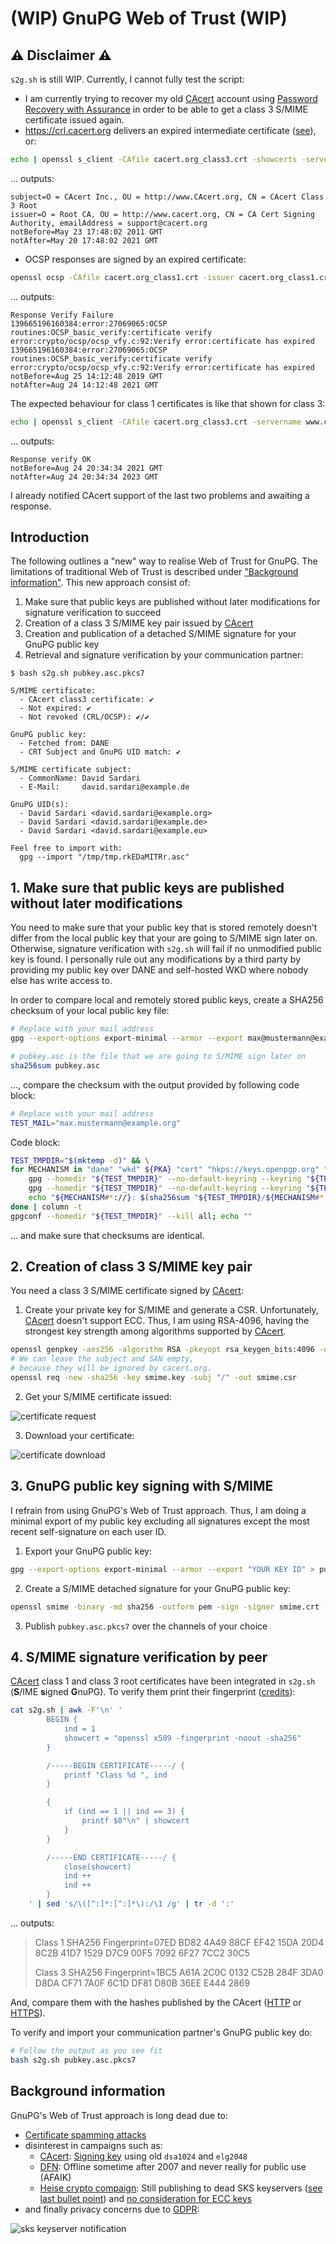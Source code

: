# (WIP) GnuPG Web of Trust (WIP)

##  ⚠ Disclaimer ⚠

`s2g.sh` is still WIP. Currently, I cannot fully test the script:

- I am currently trying to recover my old [CAcert](http://www.cacert.org) account using [Password Recovery with Assurance](http://wiki.cacert.org/FAQ/LostPasswordOrAccount#Password_Recovery_with_Assurance) in order to be able to get a class 3 S/MIME certificate issued again.
- https://crl.cacert.org delivers an expired intermediate certificate ([see](https://www.ssllabs.com/ssltest/analyze.html?d=crl.cacert.org&latest)), or:

```bash
echo | openssl s_client -CAfile cacert.org_class3.crt -showcerts -servername crl.cacert.org -connect crl.cacert.org:443 2>/dev/null | perl -ne '$k++ if /-----BEGIN CERTIFICATE-----/; if(/-----BEGIN CERTIFICATE-----/ .. /-----END CERTIFICATE-----/){print if $k==2}' | openssl x509 -noout -subject -issuer -dates
```

... outputs:

```
subject=O = CAcert Inc., OU = http://www.CAcert.org, CN = CAcert Class 3 Root
issuer=O = Root CA, OU = http://www.cacert.org, CN = CA Cert Signing Authority, emailAddress = support@cacert.org
notBefore=May 23 17:48:02 2011 GMT
notAfter=May 20 17:48:02 2021 GMT
```

- OCSP responses are signed by an expired certificate:

```bash
openssl ocsp -CAfile cacert.org_class1.crt -issuer cacert.org_class1.crt -cert cacert.org_class1.crt -url http://ocsp.cacert.org -text | openssl x509 -dates -noout
```

... outputs:

```
Response Verify Failure
139665196160384:error:27069065:OCSP routines:OCSP_basic_verify:certificate verify error:crypto/ocsp/ocsp_vfy.c:92:Verify error:certificate has expired
139665196160384:error:27069065:OCSP routines:OCSP_basic_verify:certificate verify error:crypto/ocsp/ocsp_vfy.c:92:Verify error:certificate has expired
notBefore=Aug 25 14:12:48 2019 GMT
notAfter=Aug 24 14:12:48 2021 GMT
```

The expected behaviour for class 1 certificates is like that shown for class 3:

```bash
echo | openssl s_client -CAfile cacert.org_class3.crt -servername www.cacert.org -connect www.cacert.org:443 2>/dev/null | openssl x509 | openssl ocsp -CAfile cacert.org_class1.crt -issuer cacert.org_class3.crt -cert - -url http://ocsp.cacert.org -text | openssl x509 -dates -noout
```

... outputs:

```
Response verify OK
notBefore=Aug 24 20:34:34 2021 GMT
notAfter=Aug 24 20:34:34 2023 GMT
```

I already notified CAcert support of the last two problems and awaiting a response.

## Introduction

The following outlines a "new" way to realise Web of Trust for GnuPG. The limitations of traditional Web of Trust is described under ["Background information"](#background-information). This new approach consist of:

1. Make sure that public keys are published without later modifications for signature verification to succeed
2. Creation of a class 3 S/MIME key pair issued by [CAcert](http://www.cacert.org)
3. Creation and publication of a detached S/MIME signature for your GnuPG public key
4. Retrieval and signature verification by your communication partner:

```
$ bash s2g.sh pubkey.asc.pkcs7

S/MIME certificate:
  - CAcert class3 certificate: ✔
  - Not expired: ✔
  - Not revoked (CRL/OCSP): ✔/✔

GnuPG public key:
  - Fetched from: DANE
  - CRT Subject and GnuPG UID match: ✔

S/MIME certificate subject:
  - CommonName: David Sardari
  - E-Mail:     david.sardari@example.de

GnuPG UID(s):
  - David Sardari <david.sardari@example.org>
  - David Sardari <david.sardari@example.de>
  - David Sardari <david.sardari@example.eu>

Feel free to import with:
  gpg --import "/tmp/tmp.rkEDaMITRr.asc"

```

## 1. Make sure that public keys are published without later modifications

You need to make sure that your public key that is stored remotely doesn't differ from the local public key that your are going to S/MIME sign later on. Otherwise, signature verification with `s2g.sh` will fail if no unmodified public key is found. I personally rule out any modifications by a third party by providing my public key over DANE and self-hosted WKD where nobody else has write access to.

In order to compare local and remotely stored public keys, create a SHA256 checksum of your local public key file:

```bash
# Replace with your mail address
gpg --export-options export-minimal --armor --export max@mustermann@example.org > pubkey.asc

# pubkey.asc is the file that we are going to S/MIME sign later on
sha256sum pubkey.asc
```

..., compare the checksum with the output provided by following code block:

```bash
# Replace with your mail address
TEST_MAIL="max.mustermann@example.org"
```

Code block:

```bash
TEST_TMPDIR="$(mktemp -d)" && \
for MECHANISM in "dane" "wkd" ${PKA} "cert" "hkps://keys.openpgp.org" "hkps://keys.mailvelope.com" "hkps://keys.gentoo.org" "hkps://keyserver.ubuntu.com"; do
    gpg --homedir "${TEST_TMPDIR}" --no-default-keyring --keyring "${TEST_TMPDIR}/${MECHANISM#*://}.gpg" --auto-key-locate "clear,${MECHANISM}" --locate-external-key "${TEST_MAIL}" >/dev/null 2>&1 && \
    gpg --homedir "${TEST_TMPDIR}" --no-default-keyring --keyring "${TEST_TMPDIR}/${MECHANISM#*://}.gpg" --export-options export-minimal --armor --export "${TEST_MAIL}" > "${TEST_TMPDIR}/${MECHANISM#*://}.asc" 2>/dev/null && \
    echo "${MECHANISM#*://}: $(sha256sum "${TEST_TMPDIR}/${MECHANISM#*://}.asc")"
done | column -t
gpgconf --homedir "${TEST_TMPDIR}" --kill all; echo ""
```

... and make sure that checksums are identical.

## 2. Creation of class 3 S/MIME key pair

You need a class 3 S/MIME certificate signed by [CAcert](http://www.cacert.org):

1. Create your private key for S/MIME and generate a CSR. Unfortunately, [CAcert](http://www.cacert.org) doesn't support ECC. Thus, I am using RSA-4096, having the strongest key strength among algorithms supported by [CAcert](http://www.cacert.org).

```bash
openssl genpkey -aes256 -algorithm RSA -pkeyopt rsa_keygen_bits:4096 -out smime.key
# We can leave the subject and SAN empty,
# because they will be ignored by cacert.org.
openssl req -new -sha256 -key smime.key -subj "/" -out smime.csr
```

2. Get your S/MIME certificate issued:

![certificate request](assets/certificate_request.png)

3. Download your certificate:

![certificate download](assets/certificate_download.png)

## 3. GnuPG public key signing with S/MIME

I refrain from using GnuPG's Web of Trust approach. Thus, I am doing a minimal export of my public key excluding all signatures except the most recent self-signature on each user ID.

1. Export your GnuPG public key:

```bash
gpg --export-options export-minimal --armor --export "YOUR KEY ID" > pubkey.asc
```

2. Create a S/MIME detached signature for your GnuPG public key:

```bash
openssl smime -binary -md sha256 -outform pem -sign -signer smime.crt -inkey smime.key -in pubkey.asc -out pubkey.asc.pkcs7
```

3. Publish `pubkey.asc.pkcs7` over the channels of your choice

## 4. S/MIME signature verification by peer

[CAcert](http://www.cacert.org) class 1 and class 3 root certificates have been integrated in `s2g.sh` (**S**/IME **s**igned **G**nuPG). To verify them print their fingerprint ([credits](https://kdecherf.com/blog/2015/04/10/show-the-certificate-chain-of-a-local-x509-file/)):

```bash
cat s2g.sh | awk -F'\n' '
        BEGIN {
            ind = 1
            showcert = "openssl x509 -fingerprint -noout -sha256"
        }

        /-----BEGIN CERTIFICATE-----/ {
            printf "Class %d ", ind
        }

        {
            if (ind == 1 || ind == 3) {
                printf $0"\n" | showcert
            }
        }

        /-----END CERTIFICATE-----/ {
            close(showcert)
            ind ++
            ind ++
        }
    ' | sed 's/\([^:]*:[^:]*\):/\1 /g' | tr -d ':'
```

... outputs:

> Class 1 SHA256 Fingerprint=07ED BD82 4A49 88CF EF42 15DA 20D4 8C2B 41D7 1529 D7C9 00F5 7092 6F27 7CC2 30C5
>
> Class 3 SHA256 Fingerprint=1BC5 A61A 2C0C 0132 C52B 284F 3DA0 D8DA CF71 7A0F 6C1D DF81 D80B 36EE E444 2869

And, compare them with the hashes published by the CAcert ([HTTP](http://www.cacert.org/index.php?id=3) or [HTTPS](https://www.cacert.org/index.php?id=3)).

To verify and import your communication partner's GnuPG public key do:

```bash
# Follow the output as you see fit
bash s2g.sh pubkey.asc.pkcs7
```

## Background information

GnuPG's Web of Trust approach is long dead due to:

- [Certificate spamming attacks](https://gist.github.com/rjhansen/67ab921ffb4084c865b3618d6955275f)
- disinterest in campaigns such as:
  - [CAcert](http://www.cacert.org): [Signing key](http://www.cacert.org/index.php?id=3) using old `dsa1024` and `elg2048`
  - [DFN](https://web.archive.org/web/20070613205827/https://www.pki.dfn.de/content/index.php?id=pgp): Offline sometime after 2007 and never really for public use (AFAIK)
  - [Heise crypto compaign](https://www.heise.de/security/dienste/Krypto-Kampagne-2111.html): Still publishing to dead SKS keyservers ([see last bullet point](https://www.heise.de/security/dienste/Wie-kann-ich-mitmachen-474837.html)) and [no consideration for ECC keys](https://www.heise.de/security/dienste/Zertifizierungsantrag-474471.html)
- and finally privacy concerns due to [GDPR](https://en.wikipedia.org/wiki/General_Data_Protection_Regulation):

![sks keyserver notification](assets/sks_keyserver_notification.png)
